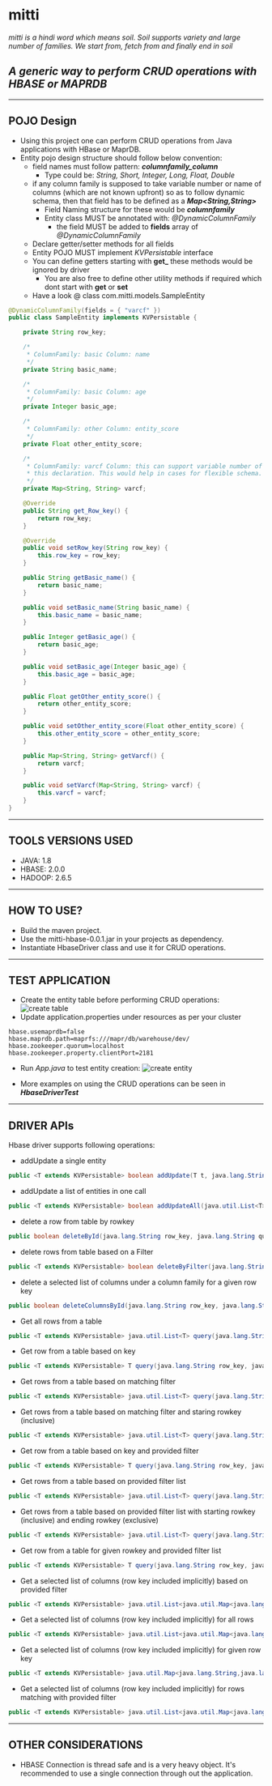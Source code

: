# mitti
_mitti is a hindi word which means soil. Soil supports variety and large number of families. We start from, fetch from and finally end in soil_
## *A generic way to perform CRUD operations with HBASE or MAPRDB*

-----------------
POJO Design
-----------------

- Using this project one can perform CRUD operations from Java applications with HBase or MaprDB.
- Entity pojo design structure should follow below convention:
  - field names must follow pattern: **_columnfamily_column_**
     - Type could be: _String, Short, Integer, Long, Float, Double_ 
  - if any column family is supposed to take variable number or name of columns (which are not known upfront) so as to follow dynamic schema, then that field has to be defined as a **_Map<String,String>_**
    - Field Naming structure for these would be **_columnfamily_**
    - Entity class MUST be annotated with: _@DynamicColumnFamily_
        - the field MUST be added to **fields** array of _@DynamicColumnFamily_
  - Declare getter/setter methods for all fields
  - Entity POJO MUST implement _KVPersistable_ interface
  - You can define getters starting with **get_** these methods would be ignored by driver
  	- You are also free to define other utility methods if required which dont start with **get** or **set** 
  - Have a look @ class com.mitti.models.SampleEntity

```java
@DynamicColumnFamily(fields = { "varcf" })
public class SampleEntity implements KVPersistable {

	private String row_key;

	/*
	 * ColumnFamily: basic Column: name
	 */
	private String basic_name;

	/*
	 * ColumnFamily: basic Column: age
	 */
	private Integer basic_age;

	/*
	 * ColumnFamily: other Column: entity_score
	 */
	private Float other_entity_score;

	/*
	 * ColumnFamily: varcf Column: this can support variable number of columns by
	 * this declaration. This would help in cases for flexible schema.
	 */
	private Map<String, String> varcf;

	@Override
	public String get_Row_key() {
		return row_key;
	}

	@Override
	public void setRow_key(String row_key) {
		this.row_key = row_key;
	}

	public String getBasic_name() {
		return basic_name;
	}

	public void setBasic_name(String basic_name) {
		this.basic_name = basic_name;
	}

	public Integer getBasic_age() {
		return basic_age;
	}

	public void setBasic_age(Integer basic_age) {
		this.basic_age = basic_age;
	}

	public Float getOther_entity_score() {
		return other_entity_score;
	}

	public void setOther_entity_score(Float other_entity_score) {
		this.other_entity_score = other_entity_score;
	}

	public Map<String, String> getVarcf() {
		return varcf;
	}

	public void setVarcf(Map<String, String> varcf) {
		this.varcf = varcf;
	}
}
```
-------------------
TOOLS VERSIONS USED
-------------------
- JAVA: 1.8
- HBASE: 2.0.0
- HADOOP: 2.6.5

-----------
HOW TO USE?
-----------
- Build the maven project.
- Use the mitti-hbase-0.0.1.jar in your projects as dependency.
- Instantiate HbaseDriver class and use it for CRUD operations.

-----------------
TEST APPLICATION
-----------------
  - Create the entity table before performing CRUD operations:
  ![create table](/src/main/resources/images/create_table.jpg?raw=true "Create Table")
  - Update application.properties under resources as per your cluster
```
hbase.usemaprdb=false
hbase.maprdb.path=maprfs:///mapr/db/warehouse/dev/
hbase.zookeeper.quorum=localhost
hbase.zookeeper.property.clientPort=2181
```
  - Run _App.java_ to test entity creation:
  ![create entity](/src/main/resources/images/tbl_scan.png?raw=true "Create Entity")
  
  - More examples on using the CRUD operations can be seen in **_HbaseDriverTest_**

----------------
DRIVER APIs
----------------
Hbase driver supports following operations:

- addUpdate a single entity
```java
public <T extends KVPersistable> boolean addUpdate(T t, java.lang.String queryTable,                                      java.lang.Class<T> entityClass)
```
- addUpdate a list of entities in one call
```java
public <T extends KVPersistable> boolean addUpdateAll(java.util.List<T> arrT, java.lang.String queryTable, java.lang.Class<T> entityClass)
```
- delete a row from table by rowkey
```java
public boolean deleteById(java.lang.String row_key, java.lang.String queryTable)
```
- delete rows from table based on a Filter
```java
public <T extends KVPersistable> boolean deleteByFilter(java.lang.String queryTable, java.lang.Class<T> entityClass, org.apache.hadoop.hbase.filter.Filter filter)
```
- delete a selected list of columns under a column family for a given row key
```java
public boolean deleteColumnsById(java.lang.String row_key, java.lang.String queryTable, java.lang.String columnFamily, java.lang.String... columns)
```
- Get all rows from a table
```java
public <T extends KVPersistable> java.util.List<T> query(java.lang.String table, java.lang.Class<T> entityClass)
```
- Get row from a table based on key
```java
public <T extends KVPersistable> T query(java.lang.String row_key, java.lang.String table, java.lang.Class<T> entityClass)
```
- Get rows from a table based on matching filter
```java
public <T extends KVPersistable> java.util.List<T> query(java.lang.String table, java.lang.Class<T> entityClass, org.apache.hadoop.hbase.filter.Filter filter)
```
- Get rows from a table based on matching filter and staring rowkey (inclusive)
```java
public <T extends KVPersistable> java.util.List<T> query(java.lang.String table, java.lang.Class<T> entityClass, org.apache.hadoop.hbase.filter.Filter filter, java.lang.String startRow)
```
- Get row from a table based on key and provided filter
```java
public <T extends KVPersistable> T query(java.lang.String row_key, java.lang.String table, java.lang.Class<T> entityClass, org.apache.hadoop.hbase.filter.Filter filter)
```
- Get rows from a table based on provided filter list
```java
public <T extends KVPersistable> java.util.List<T> query(java.lang.String table, java.lang.Class<T> entityClass, org.apache.hadoop.hbase.filter.FilterList filterlist)
```
- Get rows from a table based on provided filter list with starting rowkey (inclusive) and ending rowkey (exclusive)
```java
public <T extends KVPersistable> java.util.List<T> query(java.lang.String table, java.lang.Class<T> entityClass, org.apache.hadoop.hbase.filter.FilterList filterlist, java.lang.String startRow, java.lang.String endRow)
```
- Get row from a table for given rowkey and provided filter list
```java
public <T extends KVPersistable> T query(java.lang.String row_key, java.lang.String table, java.lang.Class<T> entityClass, org.apache.hadoop.hbase.filter.FilterList filterlist)
```
- Get a selected list of columns (row key included implicitly) based on provided filter
```java
public <T extends KVPersistable> java.util.List<java.util.Map<java.lang.String,java.lang.Object>> query(java.lang.String table, java.lang.Class<T> entityClass, org.apache.hadoop.hbase.filter.Filter filter, java.lang.String... columns)
```
- Get a selected list of columns (row key included implicitly) for all rows
```java
public <T extends KVPersistable> java.util.List<java.util.Map<java.lang.String,java.lang.Object>> query(java.lang.String table, java.lang.Class<T> entityClass, java.lang.String... columns)
```
- Get a selected list of columns (row key included implicitly) for given row key
```java
public <T extends KVPersistable> java.util.Map<java.lang.String,java.lang.Object> query(java.lang.String row_key, java.lang.String table, java.lang.Class<T> entityClass, java.lang.String... columns)
```
- Get a selected list of columns (row key included implicitly) for rows matching with provided filter
```java
public <T extends KVPersistable> java.util.List<java.util.Map<java.lang.String,java.lang.Object>> query(java.lang.String table, java.lang.Class<T> entityClass, org.apache.hadoop.hbase.filter.Filter filter, java.lang.String... columns)
```

--------------------
OTHER CONSIDERATIONS
--------------------
- HBASE Connection is thread safe and is a very heavy object. It's recommended to use a single connection through out the application.
